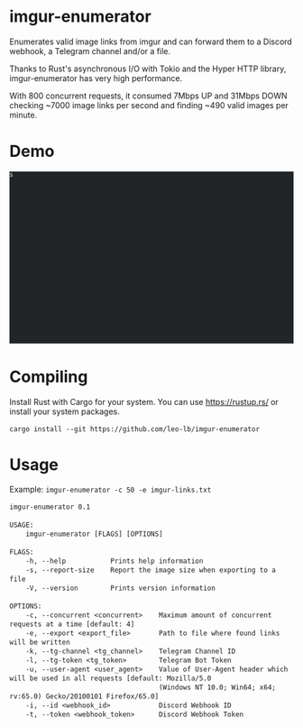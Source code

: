 # imgur-enumerator

Enumerates valid image links from imgur and can forward them to a Discord webhook, a Telegram channel and/or a file.

Thanks to Rust's asynchronous I/O with Tokio and the Hyper HTTP library,
imgur-enumerator has very high performance.

With 800 concurrent requests, it consumed 7Mbps UP and 31Mbps DOWN checking ~7000 image links per second and finding ~490 valid images per minute.

# Demo

![Demo](demo.gif)

# Compiling

Install Rust with Cargo for your system.
You can use https://rustup.rs/ or install your system packages.

```
cargo install --git https://github.com/leo-lb/imgur-enumerator
```

# Usage

Example: `imgur-enumerator -c 50 -e imgur-links.txt`

```
imgur-enumerator 0.1

USAGE:
    imgur-enumerator [FLAGS] [OPTIONS]

FLAGS:
    -h, --help           Prints help information
    -s, --report-size    Report the image size when exporting to a file
    -V, --version        Prints version information

OPTIONS:
    -c, --concurrent <concurrent>    Maximum amount of concurrent requests at a time [default: 4]
    -e, --export <export_file>       Path to file where found links will be written
    -k, --tg-channel <tg_channel>    Telegram Channel ID
    -l, --tg-token <tg_token>        Telegram Bot Token
    -u, --user-agent <user_agent>    Value of User-Agent header which will be used in all requests [default: Mozilla/5.0
                                     (Windows NT 10.0; Win64; x64; rv:65.0) Gecko/20100101 Firefox/65.0]
    -i, --id <webhook_id>            Discord Webhook ID
    -t, --token <webhook_token>      Discord Webhook Token
```
